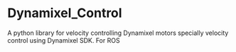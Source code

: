 # Dynamixel_Control
A python library for velocity controlling Dynamixel motors specially velocity control using Dynamixel SDK.
For ROS
